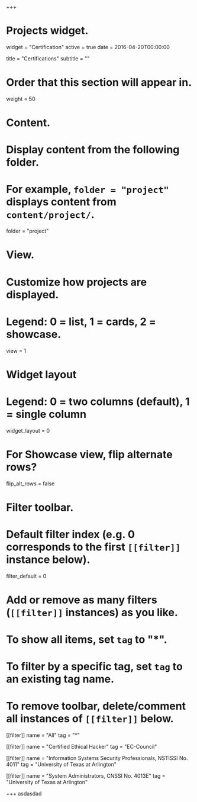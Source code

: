+++
# Projects widget.
widget = "Certification"
active = true
date = 2016-04-20T00:00:00

title = "Certifications"
subtitle = ""

# Order that this section will appear in.
weight = 50

# Content.
# Display content from the following folder.
# For example, `folder = "project"` displays content from `content/project/`.
folder = "project"

# View.
# Customize how projects are displayed.
# Legend: 0 = list, 1 = cards, 2 = showcase.
view = 1

# Widget layout
# Legend: 0 = two columns (default), 1 = single column
widget_layout = 0

# For Showcase view, flip alternate rows?
flip_alt_rows = false

# Filter toolbar.

# Default filter index (e.g. 0 corresponds to the first `[[filter]]` instance below).
filter_default = 0

# Add or remove as many filters (`[[filter]]` instances) as you like.
# To show all items, set `tag` to "*".
# To filter by a specific tag, set `tag` to an existing tag name.
# To remove toolbar, delete/comment all instances of `[[filter]]` below.
[[filter]]
  name = "All"
  tag = "*"

[[filter]]
  name = "Certified Ethical Hacker"
  tag = "EC-Council"

[[filter]]
  name = "Information Systems Security Professionals, NSTISSI No. 4011"
  tag = "University of Texas at Arlington"
  
[[filter]]
  name = "System Administrators, CNSSI No. 4013E"
  tag = "University of Texas at Arlington"

+++
asdasdad
